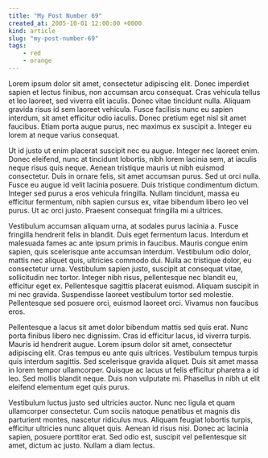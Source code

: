 ```yaml
---
title: "My Post Number 69"
created_at: 2005-10-01 12:00:00 +0000
kind: article
slug: "my-post-number-69"
tags:
    - red
    - orange
---
```

Lorem ipsum dolor sit amet, consectetur adipiscing elit. Donec imperdiet sapien et lectus finibus, non accumsan arcu consequat. Cras vehicula tellus et leo laoreet, sed viverra elit iaculis. Donec vitae tincidunt nulla. Aliquam gravida risus id sem laoreet vehicula. Fusce facilisis nunc eu sapien interdum, sit amet efficitur odio iaculis. Donec pretium eget nisl sit amet faucibus. Etiam porta augue purus, nec maximus ex suscipit a. Integer eu lorem at neque varius consequat.

Ut id justo ut enim placerat suscipit nec eu augue. Integer nec laoreet enim. Donec eleifend, nunc at tincidunt lobortis, nibh lorem lacinia sem, at iaculis neque risus quis neque. Aenean tristique mauris ut nibh euismod consectetur. Duis in ornare felis, sit amet accumsan purus. Sed ut orci nulla. Fusce eu augue id velit lacinia posuere. Duis tristique condimentum dictum. Integer sed purus a eros vehicula fringilla. Nullam tincidunt, massa eu efficitur fermentum, nibh sapien cursus ex, vitae bibendum libero leo vel purus. Ut ac orci justo. Praesent consequat fringilla mi a ultrices.

Vestibulum accumsan aliquam urna, at sodales purus lacinia a. Fusce fringilla hendrerit felis in blandit. Duis eget fermentum lacus. Interdum et malesuada fames ac ante ipsum primis in faucibus. Mauris congue enim sapien, quis scelerisque ante accumsan interdum. Vestibulum odio dolor, mattis nec aliquet quis, ultricies commodo dui. Nulla ac tristique dolor, eu consectetur urna. Vestibulum sapien justo, suscipit at consequat vitae, sollicitudin nec tortor. Integer nibh risus, pellentesque nec blandit eu, efficitur eget ex. Pellentesque sagittis placerat euismod. Aliquam suscipit in mi nec gravida. Suspendisse laoreet vestibulum tortor sed molestie. Pellentesque sed posuere orci, euismod laoreet orci. Vivamus non faucibus eros.

Pellentesque a lacus sit amet dolor bibendum mattis sed quis erat. Nunc porta finibus libero nec dignissim. Cras id efficitur lacus, id viverra turpis. Mauris id hendrerit augue. Lorem ipsum dolor sit amet, consectetur adipiscing elit. Cras tempus eu ante quis ultrices. Vestibulum tempus turpis quis interdum sagittis. Sed scelerisque gravida aliquet. Duis sit amet massa in lorem tempor ullamcorper. Quisque ac lacus ut felis efficitur pharetra a id leo. Sed mollis blandit neque. Duis non vulputate mi. Phasellus in nibh ut elit eleifend elementum eget quis purus.

Vestibulum luctus justo sed ultricies auctor. Nunc nec ligula et quam ullamcorper consectetur. Cum sociis natoque penatibus et magnis dis parturient montes, nascetur ridiculus mus. Aliquam feugiat lobortis turpis, efficitur ultricies nunc aliquet quis. Aenean id risus nisi. Donec ac lacinia sapien, posuere porttitor erat. Sed odio est, suscipit vel pellentesque sit amet, dictum ac justo. Nullam a diam lectus. 
